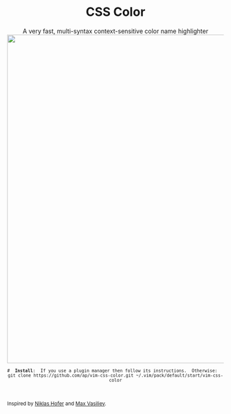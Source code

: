 <h1 align="center">CSS Color</h1>

<div align="center">
A very fast, multi-syntax context-sensitive color name highlighter<br>
<img src="https://raw.githubusercontent.com/ap/vim-css-color/5377c65022ee6d660b898bad954aeea73fa613b8/screenshot.png" width="763">

<sub>
<pre><code>#  <b>Install</b>:  If you use a plugin manager then follow its instructions.  Otherwise:       
git clone https://github.com/ap/vim-css-color.git ~/.vim/pack/default/start/vim-css-color</code></pre>
</sub><br>

</div>

<sub>Inspired
by  [Niklas Hofer](http://www.vim.org/scripts/script.php?script_id=2150)
and [Max Vasiliev](https://github.com/skammer/vim-css-color).</sub>
